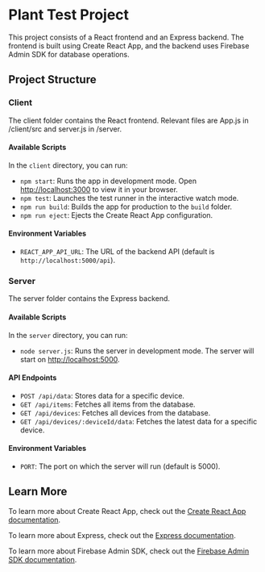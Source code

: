 # Plant Test Project

This project consists of a React frontend and an Express backend. The frontend is built using Create React App, and the backend uses Firebase Admin SDK for database operations.

## Project Structure

### Client

The client folder contains the React frontend. Relevant files are App.js in /client/src and server.js in /server.

#### Available Scripts

In the `client` directory, you can run:

- `npm start`: Runs the app in development mode. Open [http://localhost:3000](http://localhost:3000) to view it in your browser.
- `npm test`: Launches the test runner in the interactive watch mode.
- `npm run build`: Builds the app for production to the `build` folder.
- `npm run eject`: Ejects the Create React App configuration.

#### Environment Variables

- `REACT_APP_API_URL`: The URL of the backend API (default is `http://localhost:5000/api`).

### Server

The server folder contains the Express backend.

#### Available Scripts

In the `server` directory, you can run:

- `node server.js`: Runs the server in development mode. The server will start on [http://localhost:5000](http://localhost:5000).

#### API Endpoints

- `POST /api/data`: Stores data for a specific device.
- `GET /api/items`: Fetches all items from the database.
- `GET /api/devices`: Fetches all devices from the database.
- `GET /api/devices/:deviceId/data`: Fetches the latest data for a specific device.

#### Environment Variables

- `PORT`: The port on which the server will run (default is 5000).

## Learn More

To learn more about Create React App, check out the [Create React App documentation](https://facebook.github.io/create-react-app/docs/getting-started).

To learn more about Express, check out the [Express documentation](https://expressjs.com/).

To learn more about Firebase Admin SDK, check out the [Firebase Admin SDK documentation](https://firebase.google.com/docs/admin/setup).
